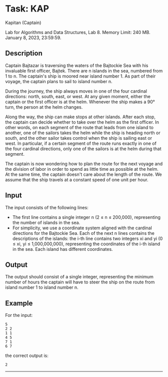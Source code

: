 # Task: KAP
Kapitan (Captain)

Lab for Algorithms and Data Structures, Lab 8. Memory Limit: 240 MB. January 8, 2023, 23:59:59.

## Description

Captain Bajtazar is traversing the waters of the Bajtockie Sea with his invaluable first officer, Bajtek. There are n islands in the sea, numbered from 1 to n. The captain's ship is moored near island number 1. As part of their voyage, the captain plans to sail to island number n.

During the journey, the ship always moves in one of the four cardinal directions: north, south, east, or west. At any given moment, either the captain or the first officer is at the helm. Whenever the ship makes a 90° turn, the person at the helm changes.

Along the way, the ship can make stops at other islands. After each stop, the captain can decide whether to take over the helm as the first officer. In other words, on each segment of the route that leads from one island to another, one of the sailors takes the helm while the ship is heading north or south, and the other sailor takes control when the ship is sailing east or west. In particular, if a certain segment of the route runs exactly in one of the four cardinal directions, only one of the sailors is at the helm during that segment.

The captain is now wondering how to plan the route for the next voyage and the division of labor in order to spend as little time as possible at the helm. At the same time, the captain doesn't care about the length of the route. We assume that the ship travels at a constant speed of one unit per hour.

## Input

The input consists of the following lines:

- The first line contains a single integer n (2 ≤ n ≤ 200,000), representing the number of islands in the sea.
- For simplicity, we use a coordinate system aligned with the cardinal directions for the Bajtockie Sea. Each of the next n lines contains the descriptions of the islands: the i-th line contains two integers xi and yi (0 ≤ xi, yi ≤ 1,000,000,000), representing the coordinates of the i-th island in the sea. Each island has different coordinates.

## Output

The output should consist of a single integer, representing the minimum number of hours the captain will have to steer the ship on the route from island number 1 to island number n.

## Example

For the input:

```
5
2 2
1 1
4 5
7 1
6 7
```

the correct output is:

```
2
```

---

